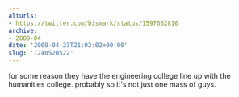 ```yaml
---
alturls:
- https://twitter.com/bismark/status/1597662810
archive:
- 2009-04
date: '2009-04-23T21:02:02+00:00'
slug: '1240520522'
---
```


for some reason they have the engineering college line up with the humanities college. probably so
it's not just one mass of guys.

